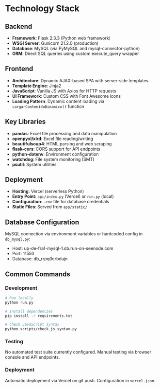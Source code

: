 # Technology Stack

## Backend

- **Framework**: Flask 2.3.3 (Python web framework)
- **WSGI Server**: Gunicorn 21.2.0 (production)
- **Database**: MySQL (via PyMySQL and mysql-connector-python)
- **ORM**: Direct SQL queries using custom execute_query wrapper

## Frontend

- **Architecture**: Dynamic AJAX-based SPA with server-side templates
- **Template Engine**: Jinja2
- **JavaScript**: Vanilla JS with Axios for HTTP requests
- **UI Framework**: Custom CSS with Font Awesome icons
- **Loading Pattern**: Dynamic content loading via `cargarContenidoDinamico()` function

## Key Libraries

- **pandas**: Excel file processing and data manipulation
- **openpyxl/xlrd**: Excel file reading/writing
- **beautifulsoup4**: HTML parsing and web scraping
- **flask-cors**: CORS support for API endpoints
- **python-dotenv**: Environment configuration
- **watchdog**: File system monitoring (SMT)
- **psutil**: System utilities

## Deployment

- **Hosting**: Vercel (serverless Python)
- **Entry Point**: `api/index.py` (Vercel) or `run.py` (local)
- **Configuration**: `.env` file for database credentials
- **Static Files**: Served from `app/static/`

## Database Configuration

MySQL connection via environment variables or hardcoded config in `db_mysql.py`:

- Host: up-de-fra1-mysql-1.db.run-on-seenode.com
- Port: 11550
- Database: db_rrpq0erbdujn

## Common Commands

### Development

```bash
# Run locally
python run.py

# Install dependencies
pip install -r requirements.txt

# Check JavaScript syntax
python scripts/check_js_syntax.py
```

### Testing

No automated test suite currently configured. Manual testing via browser console and API endpoints.

### Deployment

Automatic deployment via Vercel on git push. Configuration in `vercel.json`.
